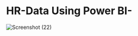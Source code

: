 # HR-Data Using Power BI-

![Screenshot (22)](https://github.com/user-attachments/assets/0a872632-246a-478b-bf8f-0390b4cf84f7)
